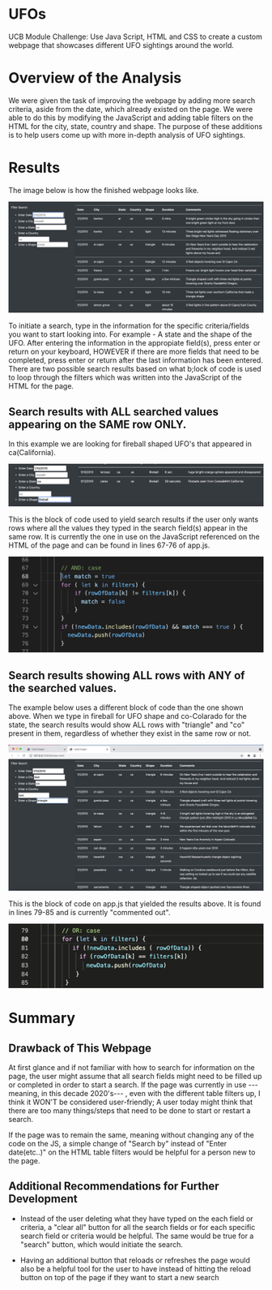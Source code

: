 # UFOs
UCB Module Challenge: Use Java Script, HTML and CSS to create a custom webpage that showcases different UFO sightings around the world.

# Overview of the Analysis

We were given the task of improving the webpage by adding more search criteria, aside from the date, which already existed on the page. We were able to do this by modifying the JavaScript and adding table filters on the HTML for the city, state, country and shape. The purpose of these additions is to help users come up with more in-depth analysis of UFO sightings. 

# Results

The image below is how the finished webpage looks like. 

![UFO_sightings](resources/ufo_sightings.png)

To initiate a search, type in the information for the specific criteria/fields you want to start looking into. For example - A state and the shape of the UFO. After entering the information in the appropiate field(s), press enter or return on your keyboard, HOWEVER if there are more fields that need to be completed, press enter or return after the last information has been entered. There are two possible search results based on what b;lock of code is used to loop through the filters which was written into the JavaScript of the HTML for the page.

## Search results with ALL searched values appearing on the SAME row ONLY.

 In this example we are looking for fireball shaped UFO's that appeared in ca(California).

![Fireballs_in_California](resources/ca_fireballs.png)

This is the block of code used to yield search results if the user only wants rows where all the values they typed in the search field(s) appear in the same row. It is currently the one in use on the JavaScript referenced on the HTML of the page and can be found in lines 67-76 of app.js.     

![And_Case_Filter](resources/and_case.png)

## Search results showing ALL rows with ANY of the searched values.

The example below uses a different block of code than the one shown above. When we type in fireball for UFO shape and co-Colarado for the state, the search results would show ALL rows with "triangle" and "co" present in them, regardless of whether they exist in the same row or not.

![Triangles_or_Colorado](resources/co_triangles.png)

This is the block of code on app.js that yielded the results above. It is found in lines 79-85 and is currently "commented out".

![Or_Case_Filter](resources/or_case.png)

# Summary

## Drawback of This Webpage
At first glance and if not familiar with how to search for information on the page, the user might assume that all search fields might need to be filled up or completed in order to start a search. If the page was currently in use ---meaning, in this decade 2020's--- , even with the different table filters up, I think it WON'T be considered user-friendly; A user today might think that there are too many things/steps that need to be done to start or restart a search.

If the page was to remain the same, meaning without changing any of the code on the JS, a simple change of "Search by" instead of "Enter date(etc..)" on the HTML table filters would be helpful for a person new to the page. 

## Additional Recommendations for Further Development

* Instead of the user deleting what they have typed on the each field or criteria, a "clear all" button for all the search fields or for each specific search field or criteria would be helpful. The same would be true for a "search" button, which would initiate the search.
  
* Having an additional button that reloads or refreshes the page would also be a helpful tool for the user to have instead of hitting the reload button on top of the page if they want to start a new search
